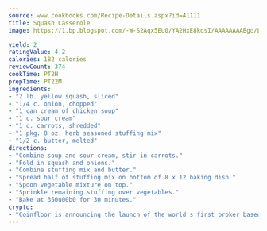 ```yaml
---
source: www.cookbooks.com/Recipe-Details.aspx?id=41111
title: Squash Casserole
image: https://1.bp.blogspot.com/-W-S2Aqx5EU0/YA2HxE8kqsI/AAAAAAAABgo/LNxJ2X_rvYgPNsplYMgQNjuwxaZ0e3pQQCLcBGAsYHQ/s320/17.png

yield: 2
ratingValue: 4.2
calories: 182 calories
reviewCount: 374
cookTime: PT2H
prepTime: PT22M
ingredients:
- "2 lb. yellow squash, sliced"
- "1/4 c. onion, chopped"
- "1 can cream of chicken soup"
- "1 c. sour cream"
- "1 c. carrots, shredded"
- "1 pkg. 8 oz. herb seasoned stuffing mix"
- "1/2 c. butter, melted"
directions:
- "Combine soup and sour cream, stir in carrots."
- "Fold in squash and onions."
- "Combine stuffing mix and butter."
- "Spread half of stuffing mix on bottom of 8 x 12 baking dish."
- "Spoon vegetable mixture on top."
- "Sprinkle remaining stuffing over vegetables."
- "Bake at 350u00b0 for 30 minutes."
crypto:
- "Coinfloor is announcing the launch of the world's first broker based bitcoin marketplace."
---
```

